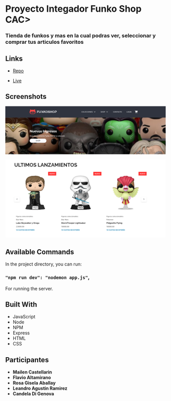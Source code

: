 # Proyecto Integador Funko Shop CAC>

### Tienda de funkos y mas en la cual podras ver, seleccionar y comprar tus articulos favoritos

## Links

- [Repo](https://github.com/Ffa3240/TP-FSN-Grupo03.git "<project-name> Repo")

- [Live](<Homepage url> "Live View")

## Screenshots

![Home Page](/public/img/screenshots/scrnshoot1.PNG "Home Page")

![Home Page](/public/img/screenshots/scrnshoot2.PNG "Home Page")

## Available Commands

In the project directory, you can run:

### `"npm run dev": "nodemon app.js"`,

For running the server.

## Built With

- JavaScript
- Node
- NPM
- Express
- HTML
- CSS

## Participantes

- **Mailen Castellarin**
- **Flavio Altamirano**
- **Rosa Gisela Aballay**
- **Leandro Agustin Ramirez**
- **Candela Di Genova**
